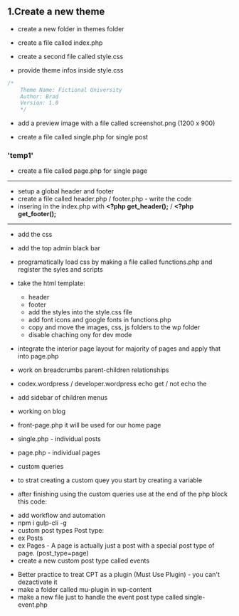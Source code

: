 ## 1.Create a new theme

- create a new folder in themes folder

- create a file called index.php

- create a second file called style.css

- provide theme infos inside style.css

```css
/*
    Theme Name: Fictional University
    Author: Brad
    Version: 1.0
    */
```

- add a preview image with a file called screenshot.png (1200 x 900)

- create a file called single.php for single post

 ### **'temp1'**
- create a file called page.php for single page
-------

- setup a global header and footer
- create a file called header.php / footer.php - write the code
- insering in the index.php with **<?php get_header();** / **<?php get_footer();**

-------
- add the css

- add the top admin black bar

- programatically load css by making a file called functions.php and register the syles and scripts

- take the html template:
     - header
     - footer
     - add the styles into the style.css file
     - add font icons and google fonts in functions.php
     - copy and move the images, css, js folders to the wp folder
     - disable chaching ony for dev mode

- integrate the interior page layout for majority of pages and apply that into page.php
- work on breadcrumbs parent-children relationships
- codex.wordpress / developer.wordpress echo get / not echo the
- add sidebar of children menus
- working on blog
- front-page.php it will be used for our home page
- single.php - individual posts
- page.php - individual pages
- custom queries
- to strat creating a custom quey you start by creating a variable
- after finishing using the custom queries use at the end of the php block this code:      
 <?php } wp_reset_postdata(); ?>
- add workflow and automation
- npm i gulp-cli -g
- custom post types
Post type:
- ex Posts
- ex Pages - A page is actually just a post with a special post type of page. (post_type=page)
- create a new custom post type called events

<!-- Hooks are a way for one piece of code to interact/modify another piece of code. They make up the foundation for how plugins and themes interact with WordPress Core, but they’re also used extensively by Core itself.

There are two types of hooks: Actions and Filters. To use either, you need to write a custom function known as a Callback, and then register it with WordPress hook for a specific Action or Filter.

Actions allow you to add data or change how WordPress operates. Callback functions for Actions will run at a specific point in in the execution of WordPress, and can perform some kind of a task, like echoing output to the user or inserting something into the database.

Filters give you the ability to change data during the execution of WordPress. Callback functions for Filters will accept a variable, modify it, and return it. They are meant to work in an isolated manner, and should never have side effects such as affecting global variables and output.

WordPress provides many hooks that you can use, but you can also create your own so that other developers can extend and modify your plugin or theme. -->
-  Better practice to treat CPT as a plugin (Must Use Plugin) - you can't dezactivate it
- make a folder called mu-plugin in wp-content
- make a new file just to handle the event post type called single-event.php